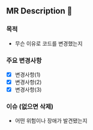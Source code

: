 ## MR Description :page_facing_up:

### 목적

- 무슨 이유로 코드를 변경했는지

### 주요 변경사항

- [x] 변경사항(1)
- [x] 변경사항(2)
- [x] 변경사항(3)

### 이슈 (없으면 삭제)

- 어떤 위험이나 장애가 발견됐는지



### 
